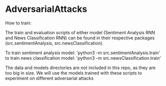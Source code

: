 # AdversarialAttacks

How to train:

The train and evaluation scripts of either model (Sentiment Analysis RNN and News Classification RNN) can be found in their respective packages (src.sentimentAnalysis, src.newsClassification).

To train sentiment analysis model: 'python3 -m src.sentimentAnalysis.train'
to train news classification model: 'python3 -m src.newsClassification.train'


The data and models directories are not included in this repo, as they are too big in size. We will use the models trained with these scripts to experiment on different adversarial attacks
